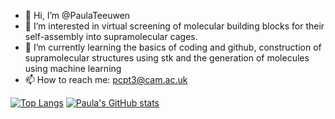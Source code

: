 - 👋 Hi, I’m @PaulaTeeuwen
- 👀 I’m interested in virtual screening of molecular building blocks for their self-assembly into supramolecular cages.
- 🌱 I’m currently learning the basics of coding and github, construction of supramolecular structures using stk and the generation of molecules using machine learning
- 📫 How to reach me: pcpt3@cam.ac.uk

[![Top Langs](https://github-readme-stats.vercel.app/api/top-langs/?username=PaulaTeeuwen&layout=donut-vertical)](https://github.com/anuraghazra/github-readme-stats)
[![Paula's GitHub stats](https://github-readme-stats.vercel.app/api?username=PaulaTeeuwen)](https://github.com/anuraghazra/github-readme-stats)
